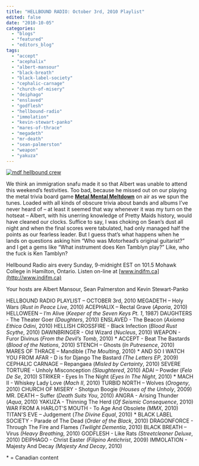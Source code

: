 ```yaml
---
title: "HELLBOUND RADIO: October 3rd, 2010 Playlist"
edited: false
date: "2010-10-05"
categories:
  - "blogs"
  - "featured"
  - "editors_blog"
tags:
  - "accept"
  - "acephalix"
  - "albert-mansour"
  - "black-breath"
  - "black-label-society"
  - "cephalic-carnage"
  - "church-of-misery"
  - "deiphago"
  - "enslaved"
  - "godflesh"
  - "hellbound-radio"
  - "immolation"
  - "kevin-stewart-panko"
  - "mares-of-thrace"
  - "megadeth"
  - "mr-death"
  - "sean-palmerston"
  - "weapon"
  - "yakuza"
---
```


[![](http://www.hellbound.ca/wp-content/uploads/2010/06/mdf-hellbound-crew.jpg "mdf hellbound crew")](http://www.hellbound.ca/wp-content/uploads/2010/06/mdf-hellbound-crew.jpg)

We think an immigration snafu made it so that Albert was unable to attend this weekend’s festivities. Too bad, because he missed out on our playing the metal trivia board game [**Metal Mental Meltdown**](http://heavymetaladdiction.com/2008/01/16/cd-scavenger-hunt-metal-mental-meltdown-heavy-metal-trivia-board-game/) on air as we spun the tunes. Loaded with all kinds of obscure trivia about bands and albums I’ve never heard of – at least it seemed that way whenever it was my turn on the hotseat – Albert, with his unerring knowledge of Pretty Maids history, would have cleaned our clocks. Suffice to say, I was choking on Sean’s dust all night and when the final scores were tabulated, had only managed half the points as our fearless leader. But I guess that’s what happens when he lands on questions asking him “Who was Motorhead’s original guitarist?” and I get a gems like “What instrument does Ken Tamblyn play?” Like, who the fuck is Ken Tamblyn?

Hellbound Radio airs every Sunday, 9-midnight EST on 101.5 Mohawk College in Hamilton, Ontario. Listen on-line at [www.indifm.ca](http://www.indifm.ca)

Your hosts are Albert Mansour, Sean Palmerston and Kevin Stewart-Panko

HELLBOUND RADIO PLAYLIST – OCTOBER 3rd, 2010 MEGADETH – Holy Wars (_Rust in Peace Live_, 2010) ACEPHALIX – Rectal Grave (_Aporia_, 2010) HELLOWEEN – I’m Alive (_Keeper of the Seven Keys Pt. 1_, 1987) DAUGHTERS - The Theater Goer _(Daughters_, 2010) ENSLAVED - The Beacon (_Axioma Ethica Odini_, 2010) HELLISH CROSSFIRE - Black Infection (_Blood Rust Scythe_, 2010) DAWNBRINGER - Old Wizard (_Nucleus_, 2010) WEAPON - Furor Divinus (_From the Devil’s Tomb_, 2010) \* ACCEPT - Beat The Bastards (_Blood of the Nations_, 2010) STENCH – Ghosts (_In Putresence_, 2010) MARES OF THRACE – Mandible (_The Moulting_, 2010) \* AND SO I WATCH YOU FROM AFAR - D is for Django The Bastard _(The Letters EP_, 2009) CEPHALIC CARNAGE – Repangaea (_Misled by Certainty_, 2010) SEVERE TORTURE - Unholy Misconception _(Slaughtered_, 2010) ADAI – Powder (_Felo De Se_, 2010) STRIKER - Eyes In The Night (_Eyes In The Night_, 2010) \* MACH II - Whiskey Lady Love (_Mach II_, 2010) TURBID NORTH – Wolves (_Orogeny_, 2010) CHURCH OF MISERY - Shotgun Boogie (_Houses of the Unholy_, 2009) MR. DEATH – Suffer (_Death Suits You_, 2010) ANGRA - Arising Thunder (_Aqua_, 2010) YAKUZA - Thinning The Herd (_Of Seismic Consequence_, 2010) WAR FROM A HARLOT'S MOUTH - To Age And Obsolete _(MMX_, 2010) TITAN'S EVE – Judgement (_The Divine Equal_, 2010) \* BLACK LABEL SOCIETY - Parade of The Dead (_Order of the Black_, 2010) DRAGONFORCE - Through The Fire and Flames _(Twilight Dementia_, 2010) BLACK BREATH – Virus _(Heavy Breathing_, 2010) GODFLESH - Like Rats _(Streetcleaner Deluxe_, 2010) DEIPHAGO - Christ Easter _(Filipino Antichrist_, 2009) IMMOLATION - Majesty And Decay _(Majesty And Decay_, 2010)

\* = Canadian content
